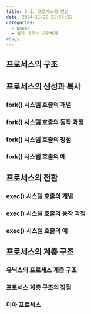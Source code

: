 ```yaml
---
title: 3-3. 프로세스의 연산
date: 2024-11-26 21:58:25
categories:
  - Books
  - 쉽게 배우는 운영체제
#tags:
---
```

## 프로세스의 구조

## 프로세스의 생성과 복사

### fork() 시스템 호출의 개념

### fork() 시스템 호출의 동작 과정

### fork() 시스템 호출의 장점

### fork() 시스템 호출의 예

## 프로세스의 전환

### exec() 시스템 호출의 개념

### exec() 시스템 호출의 동작 과정

### exec() 시스템 호출의 예

## 프로세스의 계층 구조

### 유닉스의 프로세스 계층 구조

### 프로세스 계층 구조의 장점

### 미아 프로세스